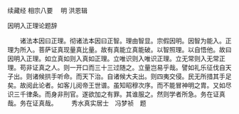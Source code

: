 续藏经 相宗八要
　明 洪恩辑


因明入正理论题辞

　　诸法本因曰正理。彻诸法本因曰正智。理由智显。宗假因明。因智为能入。正理为所入。菩萨证真现量真比量。故有真能立真能破。以智照理。以自悟他。故曰因明入正理。如立真如则入真如正理。立唯识则入唯识正理。立无常则入无常正理。苟非证真之人。则一开口而三十三过随之。立量岂易乎哉。譬如礼乐征伐自天子出。则诸候拱手听命。而天下治。自诸候大夫出。则四夷交侵。民无所措其手足矣。故阅此论者。如客儿阅帝王世谱。虽知昭穆次序。而不能冒神明之胄。又如尽识三千律条。而身非刑官。遂欲加之有罪。其谁服之。然则学者所急。务在证真哉。务在证真哉。
　　秀水真实居士　冯梦祯　题
